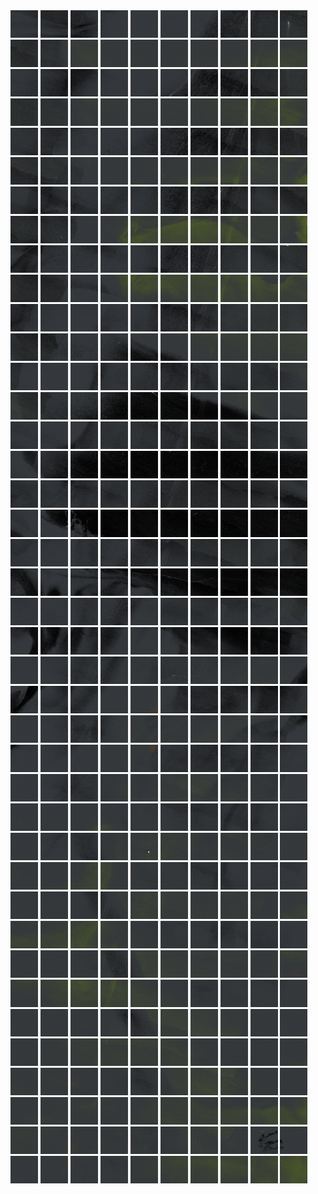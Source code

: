 <html>
<div>
<img src="https://github.com/HakkaTjakka/NL_TILE_MAP/blob/main/18/628/-1072/r.6280.-10720.png" height="44" width="44">
<img src="https://github.com/HakkaTjakka/NL_TILE_MAP/blob/main/18/628/-1072/r.6281.-10720.png" height="44" width="44">
<img src="https://github.com/HakkaTjakka/NL_TILE_MAP/blob/main/18/628/-1072/r.6282.-10720.png" height="44" width="44">
<img src="https://github.com/HakkaTjakka/NL_TILE_MAP/blob/main/18/628/-1072/r.6283.-10720.png" height="44" width="44">
<img src="https://github.com/HakkaTjakka/NL_TILE_MAP/blob/main/18/628/-1072/r.6284.-10720.png" height="44" width="44">
<img src="https://github.com/HakkaTjakka/NL_TILE_MAP/blob/main/18/628/-1072/r.6285.-10720.png" height="44" width="44">
<img src="https://github.com/HakkaTjakka/NL_TILE_MAP/blob/main/18/628/-1072/r.6286.-10720.png" height="44" width="44">
<img src="https://github.com/HakkaTjakka/NL_TILE_MAP/blob/main/18/628/-1072/r.6287.-10720.png" height="44" width="44">
<img src="https://github.com/HakkaTjakka/NL_TILE_MAP/blob/main/18/628/-1072/r.6288.-10720.png" height="44" width="44">
<img src="https://github.com/HakkaTjakka/NL_TILE_MAP/blob/main/18/628/-1072/r.6289.-10720.png" height="44" width="44">
<img src="https://github.com/HakkaTjakka/NL_TILE_MAP/blob/main/18/629/-1072/r.6290.-10720.png" height="44" width="44">
<img src="https://github.com/HakkaTjakka/NL_TILE_MAP/blob/main/18/629/-1072/r.6291.-10720.png" height="44" width="44">
<img src="https://github.com/HakkaTjakka/NL_TILE_MAP/blob/main/18/629/-1072/r.6292.-10720.png" height="44" width="44">
<img src="https://github.com/HakkaTjakka/NL_TILE_MAP/blob/main/18/629/-1072/r.6293.-10720.png" height="44" width="44">
<img src="https://github.com/HakkaTjakka/NL_TILE_MAP/blob/main/18/629/-1072/r.6294.-10720.png" height="44" width="44">
<img src="https://github.com/HakkaTjakka/NL_TILE_MAP/blob/main/18/629/-1072/r.6295.-10720.png" height="44" width="44">
<img src="https://github.com/HakkaTjakka/NL_TILE_MAP/blob/main/18/629/-1072/r.6296.-10720.png" height="44" width="44">
<img src="https://github.com/HakkaTjakka/NL_TILE_MAP/blob/main/18/629/-1072/r.6297.-10720.png" height="44" width="44">
<img src="https://github.com/HakkaTjakka/NL_TILE_MAP/blob/main/18/629/-1072/r.6298.-10720.png" height="44" width="44">
<img src="https://github.com/HakkaTjakka/NL_TILE_MAP/blob/main/18/629/-1072/r.6299.-10720.png" height="44" width="44">
<br>
<img src="https://github.com/HakkaTjakka/NL_TILE_MAP/blob/main/18/628/-1072/r.6280.-10719.png" height="44" width="44">
<img src="https://github.com/HakkaTjakka/NL_TILE_MAP/blob/main/18/628/-1072/r.6281.-10719.png" height="44" width="44">
<img src="https://github.com/HakkaTjakka/NL_TILE_MAP/blob/main/18/628/-1072/r.6282.-10719.png" height="44" width="44">
<img src="https://github.com/HakkaTjakka/NL_TILE_MAP/blob/main/18/628/-1072/r.6283.-10719.png" height="44" width="44">
<img src="https://github.com/HakkaTjakka/NL_TILE_MAP/blob/main/18/628/-1072/r.6284.-10719.png" height="44" width="44">
<img src="https://github.com/HakkaTjakka/NL_TILE_MAP/blob/main/18/628/-1072/r.6285.-10719.png" height="44" width="44">
<img src="https://github.com/HakkaTjakka/NL_TILE_MAP/blob/main/18/628/-1072/r.6286.-10719.png" height="44" width="44">
<img src="https://github.com/HakkaTjakka/NL_TILE_MAP/blob/main/18/628/-1072/r.6287.-10719.png" height="44" width="44">
<img src="https://github.com/HakkaTjakka/NL_TILE_MAP/blob/main/18/628/-1072/r.6288.-10719.png" height="44" width="44">
<img src="https://github.com/HakkaTjakka/NL_TILE_MAP/blob/main/18/628/-1072/r.6289.-10719.png" height="44" width="44">
<img src="https://github.com/HakkaTjakka/NL_TILE_MAP/blob/main/18/629/-1072/r.6290.-10719.png" height="44" width="44">
<img src="https://github.com/HakkaTjakka/NL_TILE_MAP/blob/main/18/629/-1072/r.6291.-10719.png" height="44" width="44">
<img src="https://github.com/HakkaTjakka/NL_TILE_MAP/blob/main/18/629/-1072/r.6292.-10719.png" height="44" width="44">
<img src="https://github.com/HakkaTjakka/NL_TILE_MAP/blob/main/18/629/-1072/r.6293.-10719.png" height="44" width="44">
<img src="https://github.com/HakkaTjakka/NL_TILE_MAP/blob/main/18/629/-1072/r.6294.-10719.png" height="44" width="44">
<img src="https://github.com/HakkaTjakka/NL_TILE_MAP/blob/main/18/629/-1072/r.6295.-10719.png" height="44" width="44">
<img src="https://github.com/HakkaTjakka/NL_TILE_MAP/blob/main/18/629/-1072/r.6296.-10719.png" height="44" width="44">
<img src="https://github.com/HakkaTjakka/NL_TILE_MAP/blob/main/18/629/-1072/r.6297.-10719.png" height="44" width="44">
<img src="https://github.com/HakkaTjakka/NL_TILE_MAP/blob/main/18/629/-1072/r.6298.-10719.png" height="44" width="44">
<img src="https://github.com/HakkaTjakka/NL_TILE_MAP/blob/main/18/629/-1072/r.6299.-10719.png" height="44" width="44">
<br>
<img src="https://github.com/HakkaTjakka/NL_TILE_MAP/blob/main/18/628/-1072/r.6280.-10718.png" height="44" width="44">
<img src="https://github.com/HakkaTjakka/NL_TILE_MAP/blob/main/18/628/-1072/r.6281.-10718.png" height="44" width="44">
<img src="https://github.com/HakkaTjakka/NL_TILE_MAP/blob/main/18/628/-1072/r.6282.-10718.png" height="44" width="44">
<img src="https://github.com/HakkaTjakka/NL_TILE_MAP/blob/main/18/628/-1072/r.6283.-10718.png" height="44" width="44">
<img src="https://github.com/HakkaTjakka/NL_TILE_MAP/blob/main/18/628/-1072/r.6284.-10718.png" height="44" width="44">
<img src="https://github.com/HakkaTjakka/NL_TILE_MAP/blob/main/18/628/-1072/r.6285.-10718.png" height="44" width="44">
<img src="https://github.com/HakkaTjakka/NL_TILE_MAP/blob/main/18/628/-1072/r.6286.-10718.png" height="44" width="44">
<img src="https://github.com/HakkaTjakka/NL_TILE_MAP/blob/main/18/628/-1072/r.6287.-10718.png" height="44" width="44">
<img src="https://github.com/HakkaTjakka/NL_TILE_MAP/blob/main/18/628/-1072/r.6288.-10718.png" height="44" width="44">
<img src="https://github.com/HakkaTjakka/NL_TILE_MAP/blob/main/18/628/-1072/r.6289.-10718.png" height="44" width="44">
<img src="https://github.com/HakkaTjakka/NL_TILE_MAP/blob/main/18/629/-1072/r.6290.-10718.png" height="44" width="44">
<img src="https://github.com/HakkaTjakka/NL_TILE_MAP/blob/main/18/629/-1072/r.6291.-10718.png" height="44" width="44">
<img src="https://github.com/HakkaTjakka/NL_TILE_MAP/blob/main/18/629/-1072/r.6292.-10718.png" height="44" width="44">
<img src="https://github.com/HakkaTjakka/NL_TILE_MAP/blob/main/18/629/-1072/r.6293.-10718.png" height="44" width="44">
<img src="https://github.com/HakkaTjakka/NL_TILE_MAP/blob/main/18/629/-1072/r.6294.-10718.png" height="44" width="44">
<img src="https://github.com/HakkaTjakka/NL_TILE_MAP/blob/main/18/629/-1072/r.6295.-10718.png" height="44" width="44">
<img src="https://github.com/HakkaTjakka/NL_TILE_MAP/blob/main/18/629/-1072/r.6296.-10718.png" height="44" width="44">
<img src="https://github.com/HakkaTjakka/NL_TILE_MAP/blob/main/18/629/-1072/r.6297.-10718.png" height="44" width="44">
<img src="https://github.com/HakkaTjakka/NL_TILE_MAP/blob/main/18/629/-1072/r.6298.-10718.png" height="44" width="44">
<img src="https://github.com/HakkaTjakka/NL_TILE_MAP/blob/main/18/629/-1072/r.6299.-10718.png" height="44" width="44">
<br>
<img src="https://github.com/HakkaTjakka/NL_TILE_MAP/blob/main/18/628/-1072/r.6280.-10717.png" height="44" width="44">
<img src="https://github.com/HakkaTjakka/NL_TILE_MAP/blob/main/18/628/-1072/r.6281.-10717.png" height="44" width="44">
<img src="https://github.com/HakkaTjakka/NL_TILE_MAP/blob/main/18/628/-1072/r.6282.-10717.png" height="44" width="44">
<img src="https://github.com/HakkaTjakka/NL_TILE_MAP/blob/main/18/628/-1072/r.6283.-10717.png" height="44" width="44">
<img src="https://github.com/HakkaTjakka/NL_TILE_MAP/blob/main/18/628/-1072/r.6284.-10717.png" height="44" width="44">
<img src="https://github.com/HakkaTjakka/NL_TILE_MAP/blob/main/18/628/-1072/r.6285.-10717.png" height="44" width="44">
<img src="https://github.com/HakkaTjakka/NL_TILE_MAP/blob/main/18/628/-1072/r.6286.-10717.png" height="44" width="44">
<img src="https://github.com/HakkaTjakka/NL_TILE_MAP/blob/main/18/628/-1072/r.6287.-10717.png" height="44" width="44">
<img src="https://github.com/HakkaTjakka/NL_TILE_MAP/blob/main/18/628/-1072/r.6288.-10717.png" height="44" width="44">
<img src="https://github.com/HakkaTjakka/NL_TILE_MAP/blob/main/18/628/-1072/r.6289.-10717.png" height="44" width="44">
<img src="https://github.com/HakkaTjakka/NL_TILE_MAP/blob/main/18/629/-1072/r.6290.-10717.png" height="44" width="44">
<img src="https://github.com/HakkaTjakka/NL_TILE_MAP/blob/main/18/629/-1072/r.6291.-10717.png" height="44" width="44">
<img src="https://github.com/HakkaTjakka/NL_TILE_MAP/blob/main/18/629/-1072/r.6292.-10717.png" height="44" width="44">
<img src="https://github.com/HakkaTjakka/NL_TILE_MAP/blob/main/18/629/-1072/r.6293.-10717.png" height="44" width="44">
<img src="https://github.com/HakkaTjakka/NL_TILE_MAP/blob/main/18/629/-1072/r.6294.-10717.png" height="44" width="44">
<img src="https://github.com/HakkaTjakka/NL_TILE_MAP/blob/main/18/629/-1072/r.6295.-10717.png" height="44" width="44">
<img src="https://github.com/HakkaTjakka/NL_TILE_MAP/blob/main/18/629/-1072/r.6296.-10717.png" height="44" width="44">
<img src="https://github.com/HakkaTjakka/NL_TILE_MAP/blob/main/18/629/-1072/r.6297.-10717.png" height="44" width="44">
<img src="https://github.com/HakkaTjakka/NL_TILE_MAP/blob/main/18/629/-1072/r.6298.-10717.png" height="44" width="44">
<img src="https://github.com/HakkaTjakka/NL_TILE_MAP/blob/main/18/629/-1072/r.6299.-10717.png" height="44" width="44">
<br>
<img src="https://github.com/HakkaTjakka/NL_TILE_MAP/blob/main/18/628/-1072/r.6280.-10716.png" height="44" width="44">
<img src="https://github.com/HakkaTjakka/NL_TILE_MAP/blob/main/18/628/-1072/r.6281.-10716.png" height="44" width="44">
<img src="https://github.com/HakkaTjakka/NL_TILE_MAP/blob/main/18/628/-1072/r.6282.-10716.png" height="44" width="44">
<img src="https://github.com/HakkaTjakka/NL_TILE_MAP/blob/main/18/628/-1072/r.6283.-10716.png" height="44" width="44">
<img src="https://github.com/HakkaTjakka/NL_TILE_MAP/blob/main/18/628/-1072/r.6284.-10716.png" height="44" width="44">
<img src="https://github.com/HakkaTjakka/NL_TILE_MAP/blob/main/18/628/-1072/r.6285.-10716.png" height="44" width="44">
<img src="https://github.com/HakkaTjakka/NL_TILE_MAP/blob/main/18/628/-1072/r.6286.-10716.png" height="44" width="44">
<img src="https://github.com/HakkaTjakka/NL_TILE_MAP/blob/main/18/628/-1072/r.6287.-10716.png" height="44" width="44">
<img src="https://github.com/HakkaTjakka/NL_TILE_MAP/blob/main/18/628/-1072/r.6288.-10716.png" height="44" width="44">
<img src="https://github.com/HakkaTjakka/NL_TILE_MAP/blob/main/18/628/-1072/r.6289.-10716.png" height="44" width="44">
<img src="https://github.com/HakkaTjakka/NL_TILE_MAP/blob/main/18/629/-1072/r.6290.-10716.png" height="44" width="44">
<img src="https://github.com/HakkaTjakka/NL_TILE_MAP/blob/main/18/629/-1072/r.6291.-10716.png" height="44" width="44">
<img src="https://github.com/HakkaTjakka/NL_TILE_MAP/blob/main/18/629/-1072/r.6292.-10716.png" height="44" width="44">
<img src="https://github.com/HakkaTjakka/NL_TILE_MAP/blob/main/18/629/-1072/r.6293.-10716.png" height="44" width="44">
<img src="https://github.com/HakkaTjakka/NL_TILE_MAP/blob/main/18/629/-1072/r.6294.-10716.png" height="44" width="44">
<img src="https://github.com/HakkaTjakka/NL_TILE_MAP/blob/main/18/629/-1072/r.6295.-10716.png" height="44" width="44">
<img src="https://github.com/HakkaTjakka/NL_TILE_MAP/blob/main/18/629/-1072/r.6296.-10716.png" height="44" width="44">
<img src="https://github.com/HakkaTjakka/NL_TILE_MAP/blob/main/18/629/-1072/r.6297.-10716.png" height="44" width="44">
<img src="https://github.com/HakkaTjakka/NL_TILE_MAP/blob/main/18/629/-1072/r.6298.-10716.png" height="44" width="44">
<img src="https://github.com/HakkaTjakka/NL_TILE_MAP/blob/main/18/629/-1072/r.6299.-10716.png" height="44" width="44">
<br>
<img src="https://github.com/HakkaTjakka/NL_TILE_MAP/blob/main/18/628/-1072/r.6280.-10715.png" height="44" width="44">
<img src="https://github.com/HakkaTjakka/NL_TILE_MAP/blob/main/18/628/-1072/r.6281.-10715.png" height="44" width="44">
<img src="https://github.com/HakkaTjakka/NL_TILE_MAP/blob/main/18/628/-1072/r.6282.-10715.png" height="44" width="44">
<img src="https://github.com/HakkaTjakka/NL_TILE_MAP/blob/main/18/628/-1072/r.6283.-10715.png" height="44" width="44">
<img src="https://github.com/HakkaTjakka/NL_TILE_MAP/blob/main/18/628/-1072/r.6284.-10715.png" height="44" width="44">
<img src="https://github.com/HakkaTjakka/NL_TILE_MAP/blob/main/18/628/-1072/r.6285.-10715.png" height="44" width="44">
<img src="https://github.com/HakkaTjakka/NL_TILE_MAP/blob/main/18/628/-1072/r.6286.-10715.png" height="44" width="44">
<img src="https://github.com/HakkaTjakka/NL_TILE_MAP/blob/main/18/628/-1072/r.6287.-10715.png" height="44" width="44">
<img src="https://github.com/HakkaTjakka/NL_TILE_MAP/blob/main/18/628/-1072/r.6288.-10715.png" height="44" width="44">
<img src="https://github.com/HakkaTjakka/NL_TILE_MAP/blob/main/18/628/-1072/r.6289.-10715.png" height="44" width="44">
<img src="https://github.com/HakkaTjakka/NL_TILE_MAP/blob/main/18/629/-1072/r.6290.-10715.png" height="44" width="44">
<img src="https://github.com/HakkaTjakka/NL_TILE_MAP/blob/main/18/629/-1072/r.6291.-10715.png" height="44" width="44">
<img src="https://github.com/HakkaTjakka/NL_TILE_MAP/blob/main/18/629/-1072/r.6292.-10715.png" height="44" width="44">
<img src="https://github.com/HakkaTjakka/NL_TILE_MAP/blob/main/18/629/-1072/r.6293.-10715.png" height="44" width="44">
<img src="https://github.com/HakkaTjakka/NL_TILE_MAP/blob/main/18/629/-1072/r.6294.-10715.png" height="44" width="44">
<img src="https://github.com/HakkaTjakka/NL_TILE_MAP/blob/main/18/629/-1072/r.6295.-10715.png" height="44" width="44">
<img src="https://github.com/HakkaTjakka/NL_TILE_MAP/blob/main/18/629/-1072/r.6296.-10715.png" height="44" width="44">
<img src="https://github.com/HakkaTjakka/NL_TILE_MAP/blob/main/18/629/-1072/r.6297.-10715.png" height="44" width="44">
<img src="https://github.com/HakkaTjakka/NL_TILE_MAP/blob/main/18/629/-1072/r.6298.-10715.png" height="44" width="44">
<img src="https://github.com/HakkaTjakka/NL_TILE_MAP/blob/main/18/629/-1072/r.6299.-10715.png" height="44" width="44">
<br>
<img src="https://github.com/HakkaTjakka/NL_TILE_MAP/blob/main/18/628/-1072/r.6280.-10714.png" height="44" width="44">
<img src="https://github.com/HakkaTjakka/NL_TILE_MAP/blob/main/18/628/-1072/r.6281.-10714.png" height="44" width="44">
<img src="https://github.com/HakkaTjakka/NL_TILE_MAP/blob/main/18/628/-1072/r.6282.-10714.png" height="44" width="44">
<img src="https://github.com/HakkaTjakka/NL_TILE_MAP/blob/main/18/628/-1072/r.6283.-10714.png" height="44" width="44">
<img src="https://github.com/HakkaTjakka/NL_TILE_MAP/blob/main/18/628/-1072/r.6284.-10714.png" height="44" width="44">
<img src="https://github.com/HakkaTjakka/NL_TILE_MAP/blob/main/18/628/-1072/r.6285.-10714.png" height="44" width="44">
<img src="https://github.com/HakkaTjakka/NL_TILE_MAP/blob/main/18/628/-1072/r.6286.-10714.png" height="44" width="44">
<img src="https://github.com/HakkaTjakka/NL_TILE_MAP/blob/main/18/628/-1072/r.6287.-10714.png" height="44" width="44">
<img src="https://github.com/HakkaTjakka/NL_TILE_MAP/blob/main/18/628/-1072/r.6288.-10714.png" height="44" width="44">
<img src="https://github.com/HakkaTjakka/NL_TILE_MAP/blob/main/18/628/-1072/r.6289.-10714.png" height="44" width="44">
<img src="https://github.com/HakkaTjakka/NL_TILE_MAP/blob/main/18/629/-1072/r.6290.-10714.png" height="44" width="44">
<img src="https://github.com/HakkaTjakka/NL_TILE_MAP/blob/main/18/629/-1072/r.6291.-10714.png" height="44" width="44">
<img src="https://github.com/HakkaTjakka/NL_TILE_MAP/blob/main/18/629/-1072/r.6292.-10714.png" height="44" width="44">
<img src="https://github.com/HakkaTjakka/NL_TILE_MAP/blob/main/18/629/-1072/r.6293.-10714.png" height="44" width="44">
<img src="https://github.com/HakkaTjakka/NL_TILE_MAP/blob/main/18/629/-1072/r.6294.-10714.png" height="44" width="44">
<img src="https://github.com/HakkaTjakka/NL_TILE_MAP/blob/main/18/629/-1072/r.6295.-10714.png" height="44" width="44">
<img src="https://github.com/HakkaTjakka/NL_TILE_MAP/blob/main/18/629/-1072/r.6296.-10714.png" height="44" width="44">
<img src="https://github.com/HakkaTjakka/NL_TILE_MAP/blob/main/18/629/-1072/r.6297.-10714.png" height="44" width="44">
<img src="https://github.com/HakkaTjakka/NL_TILE_MAP/blob/main/18/629/-1072/r.6298.-10714.png" height="44" width="44">
<img src="https://github.com/HakkaTjakka/NL_TILE_MAP/blob/main/18/629/-1072/r.6299.-10714.png" height="44" width="44">
<br>
<img src="https://github.com/HakkaTjakka/NL_TILE_MAP/blob/main/18/628/-1072/r.6280.-10713.png" height="44" width="44">
<img src="https://github.com/HakkaTjakka/NL_TILE_MAP/blob/main/18/628/-1072/r.6281.-10713.png" height="44" width="44">
<img src="https://github.com/HakkaTjakka/NL_TILE_MAP/blob/main/18/628/-1072/r.6282.-10713.png" height="44" width="44">
<img src="https://github.com/HakkaTjakka/NL_TILE_MAP/blob/main/18/628/-1072/r.6283.-10713.png" height="44" width="44">
<img src="https://github.com/HakkaTjakka/NL_TILE_MAP/blob/main/18/628/-1072/r.6284.-10713.png" height="44" width="44">
<img src="https://github.com/HakkaTjakka/NL_TILE_MAP/blob/main/18/628/-1072/r.6285.-10713.png" height="44" width="44">
<img src="https://github.com/HakkaTjakka/NL_TILE_MAP/blob/main/18/628/-1072/r.6286.-10713.png" height="44" width="44">
<img src="https://github.com/HakkaTjakka/NL_TILE_MAP/blob/main/18/628/-1072/r.6287.-10713.png" height="44" width="44">
<img src="https://github.com/HakkaTjakka/NL_TILE_MAP/blob/main/18/628/-1072/r.6288.-10713.png" height="44" width="44">
<img src="https://github.com/HakkaTjakka/NL_TILE_MAP/blob/main/18/628/-1072/r.6289.-10713.png" height="44" width="44">
<img src="https://github.com/HakkaTjakka/NL_TILE_MAP/blob/main/18/629/-1072/r.6290.-10713.png" height="44" width="44">
<img src="https://github.com/HakkaTjakka/NL_TILE_MAP/blob/main/18/629/-1072/r.6291.-10713.png" height="44" width="44">
<img src="https://github.com/HakkaTjakka/NL_TILE_MAP/blob/main/18/629/-1072/r.6292.-10713.png" height="44" width="44">
<img src="https://github.com/HakkaTjakka/NL_TILE_MAP/blob/main/18/629/-1072/r.6293.-10713.png" height="44" width="44">
<img src="https://github.com/HakkaTjakka/NL_TILE_MAP/blob/main/18/629/-1072/r.6294.-10713.png" height="44" width="44">
<img src="https://github.com/HakkaTjakka/NL_TILE_MAP/blob/main/18/629/-1072/r.6295.-10713.png" height="44" width="44">
<img src="https://github.com/HakkaTjakka/NL_TILE_MAP/blob/main/18/629/-1072/r.6296.-10713.png" height="44" width="44">
<img src="https://github.com/HakkaTjakka/NL_TILE_MAP/blob/main/18/629/-1072/r.6297.-10713.png" height="44" width="44">
<img src="https://github.com/HakkaTjakka/NL_TILE_MAP/blob/main/18/629/-1072/r.6298.-10713.png" height="44" width="44">
<img src="https://github.com/HakkaTjakka/NL_TILE_MAP/blob/main/18/629/-1072/r.6299.-10713.png" height="44" width="44">
<br>
<img src="https://github.com/HakkaTjakka/NL_TILE_MAP/blob/main/18/628/-1072/r.6280.-10712.png" height="44" width="44">
<img src="https://github.com/HakkaTjakka/NL_TILE_MAP/blob/main/18/628/-1072/r.6281.-10712.png" height="44" width="44">
<img src="https://github.com/HakkaTjakka/NL_TILE_MAP/blob/main/18/628/-1072/r.6282.-10712.png" height="44" width="44">
<img src="https://github.com/HakkaTjakka/NL_TILE_MAP/blob/main/18/628/-1072/r.6283.-10712.png" height="44" width="44">
<img src="https://github.com/HakkaTjakka/NL_TILE_MAP/blob/main/18/628/-1072/r.6284.-10712.png" height="44" width="44">
<img src="https://github.com/HakkaTjakka/NL_TILE_MAP/blob/main/18/628/-1072/r.6285.-10712.png" height="44" width="44">
<img src="https://github.com/HakkaTjakka/NL_TILE_MAP/blob/main/18/628/-1072/r.6286.-10712.png" height="44" width="44">
<img src="https://github.com/HakkaTjakka/NL_TILE_MAP/blob/main/18/628/-1072/r.6287.-10712.png" height="44" width="44">
<img src="https://github.com/HakkaTjakka/NL_TILE_MAP/blob/main/18/628/-1072/r.6288.-10712.png" height="44" width="44">
<img src="https://github.com/HakkaTjakka/NL_TILE_MAP/blob/main/18/628/-1072/r.6289.-10712.png" height="44" width="44">
<img src="https://github.com/HakkaTjakka/NL_TILE_MAP/blob/main/18/629/-1072/r.6290.-10712.png" height="44" width="44">
<img src="https://github.com/HakkaTjakka/NL_TILE_MAP/blob/main/18/629/-1072/r.6291.-10712.png" height="44" width="44">
<img src="https://github.com/HakkaTjakka/NL_TILE_MAP/blob/main/18/629/-1072/r.6292.-10712.png" height="44" width="44">
<img src="https://github.com/HakkaTjakka/NL_TILE_MAP/blob/main/18/629/-1072/r.6293.-10712.png" height="44" width="44">
<img src="https://github.com/HakkaTjakka/NL_TILE_MAP/blob/main/18/629/-1072/r.6294.-10712.png" height="44" width="44">
<img src="https://github.com/HakkaTjakka/NL_TILE_MAP/blob/main/18/629/-1072/r.6295.-10712.png" height="44" width="44">
<img src="https://github.com/HakkaTjakka/NL_TILE_MAP/blob/main/18/629/-1072/r.6296.-10712.png" height="44" width="44">
<img src="https://github.com/HakkaTjakka/NL_TILE_MAP/blob/main/18/629/-1072/r.6297.-10712.png" height="44" width="44">
<img src="https://github.com/HakkaTjakka/NL_TILE_MAP/blob/main/18/629/-1072/r.6298.-10712.png" height="44" width="44">
<img src="https://github.com/HakkaTjakka/NL_TILE_MAP/blob/main/18/629/-1072/r.6299.-10712.png" height="44" width="44">
<br>
<img src="https://github.com/HakkaTjakka/NL_TILE_MAP/blob/main/18/628/-1072/r.6280.-10711.png" height="44" width="44">
<img src="https://github.com/HakkaTjakka/NL_TILE_MAP/blob/main/18/628/-1072/r.6281.-10711.png" height="44" width="44">
<img src="https://github.com/HakkaTjakka/NL_TILE_MAP/blob/main/18/628/-1072/r.6282.-10711.png" height="44" width="44">
<img src="https://github.com/HakkaTjakka/NL_TILE_MAP/blob/main/18/628/-1072/r.6283.-10711.png" height="44" width="44">
<img src="https://github.com/HakkaTjakka/NL_TILE_MAP/blob/main/18/628/-1072/r.6284.-10711.png" height="44" width="44">
<img src="https://github.com/HakkaTjakka/NL_TILE_MAP/blob/main/18/628/-1072/r.6285.-10711.png" height="44" width="44">
<img src="https://github.com/HakkaTjakka/NL_TILE_MAP/blob/main/18/628/-1072/r.6286.-10711.png" height="44" width="44">
<img src="https://github.com/HakkaTjakka/NL_TILE_MAP/blob/main/18/628/-1072/r.6287.-10711.png" height="44" width="44">
<img src="https://github.com/HakkaTjakka/NL_TILE_MAP/blob/main/18/628/-1072/r.6288.-10711.png" height="44" width="44">
<img src="https://github.com/HakkaTjakka/NL_TILE_MAP/blob/main/18/628/-1072/r.6289.-10711.png" height="44" width="44">
<img src="https://github.com/HakkaTjakka/NL_TILE_MAP/blob/main/18/629/-1072/r.6290.-10711.png" height="44" width="44">
<img src="https://github.com/HakkaTjakka/NL_TILE_MAP/blob/main/18/629/-1072/r.6291.-10711.png" height="44" width="44">
<img src="https://github.com/HakkaTjakka/NL_TILE_MAP/blob/main/18/629/-1072/r.6292.-10711.png" height="44" width="44">
<img src="https://github.com/HakkaTjakka/NL_TILE_MAP/blob/main/18/629/-1072/r.6293.-10711.png" height="44" width="44">
<img src="https://github.com/HakkaTjakka/NL_TILE_MAP/blob/main/18/629/-1072/r.6294.-10711.png" height="44" width="44">
<img src="https://github.com/HakkaTjakka/NL_TILE_MAP/blob/main/18/629/-1072/r.6295.-10711.png" height="44" width="44">
<img src="https://github.com/HakkaTjakka/NL_TILE_MAP/blob/main/18/629/-1072/r.6296.-10711.png" height="44" width="44">
<img src="https://github.com/HakkaTjakka/NL_TILE_MAP/blob/main/18/629/-1072/r.6297.-10711.png" height="44" width="44">
<img src="https://github.com/HakkaTjakka/NL_TILE_MAP/blob/main/18/629/-1072/r.6298.-10711.png" height="44" width="44">
<img src="https://github.com/HakkaTjakka/NL_TILE_MAP/blob/main/18/629/-1072/r.6299.-10711.png" height="44" width="44">
<br>
<img src="https://github.com/HakkaTjakka/NL_TILE_MAP/blob/main/18/628/-1071/r.6280.-10710.png" height="44" width="44">
<img src="https://github.com/HakkaTjakka/NL_TILE_MAP/blob/main/18/628/-1071/r.6281.-10710.png" height="44" width="44">
<img src="https://github.com/HakkaTjakka/NL_TILE_MAP/blob/main/18/628/-1071/r.6282.-10710.png" height="44" width="44">
<img src="https://github.com/HakkaTjakka/NL_TILE_MAP/blob/main/18/628/-1071/r.6283.-10710.png" height="44" width="44">
<img src="https://github.com/HakkaTjakka/NL_TILE_MAP/blob/main/18/628/-1071/r.6284.-10710.png" height="44" width="44">
<img src="https://github.com/HakkaTjakka/NL_TILE_MAP/blob/main/18/628/-1071/r.6285.-10710.png" height="44" width="44">
<img src="https://github.com/HakkaTjakka/NL_TILE_MAP/blob/main/18/628/-1071/r.6286.-10710.png" height="44" width="44">
<img src="https://github.com/HakkaTjakka/NL_TILE_MAP/blob/main/18/628/-1071/r.6287.-10710.png" height="44" width="44">
<img src="https://github.com/HakkaTjakka/NL_TILE_MAP/blob/main/18/628/-1071/r.6288.-10710.png" height="44" width="44">
<img src="https://github.com/HakkaTjakka/NL_TILE_MAP/blob/main/18/628/-1071/r.6289.-10710.png" height="44" width="44">
<img src="https://github.com/HakkaTjakka/NL_TILE_MAP/blob/main/18/629/-1071/r.6290.-10710.png" height="44" width="44">
<img src="https://github.com/HakkaTjakka/NL_TILE_MAP/blob/main/18/629/-1071/r.6291.-10710.png" height="44" width="44">
<img src="https://github.com/HakkaTjakka/NL_TILE_MAP/blob/main/18/629/-1071/r.6292.-10710.png" height="44" width="44">
<img src="https://github.com/HakkaTjakka/NL_TILE_MAP/blob/main/18/629/-1071/r.6293.-10710.png" height="44" width="44">
<img src="https://github.com/HakkaTjakka/NL_TILE_MAP/blob/main/18/629/-1071/r.6294.-10710.png" height="44" width="44">
<img src="https://github.com/HakkaTjakka/NL_TILE_MAP/blob/main/18/629/-1071/r.6295.-10710.png" height="44" width="44">
<img src="https://github.com/HakkaTjakka/NL_TILE_MAP/blob/main/18/629/-1071/r.6296.-10710.png" height="44" width="44">
<img src="https://github.com/HakkaTjakka/NL_TILE_MAP/blob/main/18/629/-1071/r.6297.-10710.png" height="44" width="44">
<img src="https://github.com/HakkaTjakka/NL_TILE_MAP/blob/main/18/629/-1071/r.6298.-10710.png" height="44" width="44">
<img src="https://github.com/HakkaTjakka/NL_TILE_MAP/blob/main/18/629/-1071/r.6299.-10710.png" height="44" width="44">
<br>
<img src="https://github.com/HakkaTjakka/NL_TILE_MAP/blob/main/18/628/-1071/r.6280.-10709.png" height="44" width="44">
<img src="https://github.com/HakkaTjakka/NL_TILE_MAP/blob/main/18/628/-1071/r.6281.-10709.png" height="44" width="44">
<img src="https://github.com/HakkaTjakka/NL_TILE_MAP/blob/main/18/628/-1071/r.6282.-10709.png" height="44" width="44">
<img src="https://github.com/HakkaTjakka/NL_TILE_MAP/blob/main/18/628/-1071/r.6283.-10709.png" height="44" width="44">
<img src="https://github.com/HakkaTjakka/NL_TILE_MAP/blob/main/18/628/-1071/r.6284.-10709.png" height="44" width="44">
<img src="https://github.com/HakkaTjakka/NL_TILE_MAP/blob/main/18/628/-1071/r.6285.-10709.png" height="44" width="44">
<img src="https://github.com/HakkaTjakka/NL_TILE_MAP/blob/main/18/628/-1071/r.6286.-10709.png" height="44" width="44">
<img src="https://github.com/HakkaTjakka/NL_TILE_MAP/blob/main/18/628/-1071/r.6287.-10709.png" height="44" width="44">
<img src="https://github.com/HakkaTjakka/NL_TILE_MAP/blob/main/18/628/-1071/r.6288.-10709.png" height="44" width="44">
<img src="https://github.com/HakkaTjakka/NL_TILE_MAP/blob/main/18/628/-1071/r.6289.-10709.png" height="44" width="44">
<img src="https://github.com/HakkaTjakka/NL_TILE_MAP/blob/main/18/629/-1071/r.6290.-10709.png" height="44" width="44">
<img src="https://github.com/HakkaTjakka/NL_TILE_MAP/blob/main/18/629/-1071/r.6291.-10709.png" height="44" width="44">
<img src="https://github.com/HakkaTjakka/NL_TILE_MAP/blob/main/18/629/-1071/r.6292.-10709.png" height="44" width="44">
<img src="https://github.com/HakkaTjakka/NL_TILE_MAP/blob/main/18/629/-1071/r.6293.-10709.png" height="44" width="44">
<img src="https://github.com/HakkaTjakka/NL_TILE_MAP/blob/main/18/629/-1071/r.6294.-10709.png" height="44" width="44">
<img src="https://github.com/HakkaTjakka/NL_TILE_MAP/blob/main/18/629/-1071/r.6295.-10709.png" height="44" width="44">
<img src="https://github.com/HakkaTjakka/NL_TILE_MAP/blob/main/18/629/-1071/r.6296.-10709.png" height="44" width="44">
<img src="https://github.com/HakkaTjakka/NL_TILE_MAP/blob/main/18/629/-1071/r.6297.-10709.png" height="44" width="44">
<img src="https://github.com/HakkaTjakka/NL_TILE_MAP/blob/main/18/629/-1071/r.6298.-10709.png" height="44" width="44">
<img src="https://github.com/HakkaTjakka/NL_TILE_MAP/blob/main/18/629/-1071/r.6299.-10709.png" height="44" width="44">
<br>
<img src="https://github.com/HakkaTjakka/NL_TILE_MAP/blob/main/18/628/-1071/r.6280.-10708.png" height="44" width="44">
<img src="https://github.com/HakkaTjakka/NL_TILE_MAP/blob/main/18/628/-1071/r.6281.-10708.png" height="44" width="44">
<img src="https://github.com/HakkaTjakka/NL_TILE_MAP/blob/main/18/628/-1071/r.6282.-10708.png" height="44" width="44">
<img src="https://github.com/HakkaTjakka/NL_TILE_MAP/blob/main/18/628/-1071/r.6283.-10708.png" height="44" width="44">
<img src="https://github.com/HakkaTjakka/NL_TILE_MAP/blob/main/18/628/-1071/r.6284.-10708.png" height="44" width="44">
<img src="https://github.com/HakkaTjakka/NL_TILE_MAP/blob/main/18/628/-1071/r.6285.-10708.png" height="44" width="44">
<img src="https://github.com/HakkaTjakka/NL_TILE_MAP/blob/main/18/628/-1071/r.6286.-10708.png" height="44" width="44">
<img src="https://github.com/HakkaTjakka/NL_TILE_MAP/blob/main/18/628/-1071/r.6287.-10708.png" height="44" width="44">
<img src="https://github.com/HakkaTjakka/NL_TILE_MAP/blob/main/18/628/-1071/r.6288.-10708.png" height="44" width="44">
<img src="https://github.com/HakkaTjakka/NL_TILE_MAP/blob/main/18/628/-1071/r.6289.-10708.png" height="44" width="44">
<img src="https://github.com/HakkaTjakka/NL_TILE_MAP/blob/main/18/629/-1071/r.6290.-10708.png" height="44" width="44">
<img src="https://github.com/HakkaTjakka/NL_TILE_MAP/blob/main/18/629/-1071/r.6291.-10708.png" height="44" width="44">
<img src="https://github.com/HakkaTjakka/NL_TILE_MAP/blob/main/18/629/-1071/r.6292.-10708.png" height="44" width="44">
<img src="https://github.com/HakkaTjakka/NL_TILE_MAP/blob/main/18/629/-1071/r.6293.-10708.png" height="44" width="44">
<img src="https://github.com/HakkaTjakka/NL_TILE_MAP/blob/main/18/629/-1071/r.6294.-10708.png" height="44" width="44">
<img src="https://github.com/HakkaTjakka/NL_TILE_MAP/blob/main/18/629/-1071/r.6295.-10708.png" height="44" width="44">
<img src="https://github.com/HakkaTjakka/NL_TILE_MAP/blob/main/18/629/-1071/r.6296.-10708.png" height="44" width="44">
<img src="https://github.com/HakkaTjakka/NL_TILE_MAP/blob/main/18/629/-1071/r.6297.-10708.png" height="44" width="44">
<img src="https://github.com/HakkaTjakka/NL_TILE_MAP/blob/main/18/629/-1071/r.6298.-10708.png" height="44" width="44">
<img src="https://github.com/HakkaTjakka/NL_TILE_MAP/blob/main/18/629/-1071/r.6299.-10708.png" height="44" width="44">
<br>
<img src="https://github.com/HakkaTjakka/NL_TILE_MAP/blob/main/18/628/-1071/r.6280.-10707.png" height="44" width="44">
<img src="https://github.com/HakkaTjakka/NL_TILE_MAP/blob/main/18/628/-1071/r.6281.-10707.png" height="44" width="44">
<img src="https://github.com/HakkaTjakka/NL_TILE_MAP/blob/main/18/628/-1071/r.6282.-10707.png" height="44" width="44">
<img src="https://github.com/HakkaTjakka/NL_TILE_MAP/blob/main/18/628/-1071/r.6283.-10707.png" height="44" width="44">
<img src="https://github.com/HakkaTjakka/NL_TILE_MAP/blob/main/18/628/-1071/r.6284.-10707.png" height="44" width="44">
<img src="https://github.com/HakkaTjakka/NL_TILE_MAP/blob/main/18/628/-1071/r.6285.-10707.png" height="44" width="44">
<img src="https://github.com/HakkaTjakka/NL_TILE_MAP/blob/main/18/628/-1071/r.6286.-10707.png" height="44" width="44">
<img src="https://github.com/HakkaTjakka/NL_TILE_MAP/blob/main/18/628/-1071/r.6287.-10707.png" height="44" width="44">
<img src="https://github.com/HakkaTjakka/NL_TILE_MAP/blob/main/18/628/-1071/r.6288.-10707.png" height="44" width="44">
<img src="https://github.com/HakkaTjakka/NL_TILE_MAP/blob/main/18/628/-1071/r.6289.-10707.png" height="44" width="44">
<img src="https://github.com/HakkaTjakka/NL_TILE_MAP/blob/main/18/629/-1071/r.6290.-10707.png" height="44" width="44">
<img src="https://github.com/HakkaTjakka/NL_TILE_MAP/blob/main/18/629/-1071/r.6291.-10707.png" height="44" width="44">
<img src="https://github.com/HakkaTjakka/NL_TILE_MAP/blob/main/18/629/-1071/r.6292.-10707.png" height="44" width="44">
<img src="https://github.com/HakkaTjakka/NL_TILE_MAP/blob/main/18/629/-1071/r.6293.-10707.png" height="44" width="44">
<img src="https://github.com/HakkaTjakka/NL_TILE_MAP/blob/main/18/629/-1071/r.6294.-10707.png" height="44" width="44">
<img src="https://github.com/HakkaTjakka/NL_TILE_MAP/blob/main/18/629/-1071/r.6295.-10707.png" height="44" width="44">
<img src="https://github.com/HakkaTjakka/NL_TILE_MAP/blob/main/18/629/-1071/r.6296.-10707.png" height="44" width="44">
<img src="https://github.com/HakkaTjakka/NL_TILE_MAP/blob/main/18/629/-1071/r.6297.-10707.png" height="44" width="44">
<img src="https://github.com/HakkaTjakka/NL_TILE_MAP/blob/main/18/629/-1071/r.6298.-10707.png" height="44" width="44">
<img src="https://github.com/HakkaTjakka/NL_TILE_MAP/blob/main/18/629/-1071/r.6299.-10707.png" height="44" width="44">
<br>
<img src="https://github.com/HakkaTjakka/NL_TILE_MAP/blob/main/18/628/-1071/r.6280.-10706.png" height="44" width="44">
<img src="https://github.com/HakkaTjakka/NL_TILE_MAP/blob/main/18/628/-1071/r.6281.-10706.png" height="44" width="44">
<img src="https://github.com/HakkaTjakka/NL_TILE_MAP/blob/main/18/628/-1071/r.6282.-10706.png" height="44" width="44">
<img src="https://github.com/HakkaTjakka/NL_TILE_MAP/blob/main/18/628/-1071/r.6283.-10706.png" height="44" width="44">
<img src="https://github.com/HakkaTjakka/NL_TILE_MAP/blob/main/18/628/-1071/r.6284.-10706.png" height="44" width="44">
<img src="https://github.com/HakkaTjakka/NL_TILE_MAP/blob/main/18/628/-1071/r.6285.-10706.png" height="44" width="44">
<img src="https://github.com/HakkaTjakka/NL_TILE_MAP/blob/main/18/628/-1071/r.6286.-10706.png" height="44" width="44">
<img src="https://github.com/HakkaTjakka/NL_TILE_MAP/blob/main/18/628/-1071/r.6287.-10706.png" height="44" width="44">
<img src="https://github.com/HakkaTjakka/NL_TILE_MAP/blob/main/18/628/-1071/r.6288.-10706.png" height="44" width="44">
<img src="https://github.com/HakkaTjakka/NL_TILE_MAP/blob/main/18/628/-1071/r.6289.-10706.png" height="44" width="44">
<img src="https://github.com/HakkaTjakka/NL_TILE_MAP/blob/main/18/629/-1071/r.6290.-10706.png" height="44" width="44">
<img src="https://github.com/HakkaTjakka/NL_TILE_MAP/blob/main/18/629/-1071/r.6291.-10706.png" height="44" width="44">
<img src="https://github.com/HakkaTjakka/NL_TILE_MAP/blob/main/18/629/-1071/r.6292.-10706.png" height="44" width="44">
<img src="https://github.com/HakkaTjakka/NL_TILE_MAP/blob/main/18/629/-1071/r.6293.-10706.png" height="44" width="44">
<img src="https://github.com/HakkaTjakka/NL_TILE_MAP/blob/main/18/629/-1071/r.6294.-10706.png" height="44" width="44">
<img src="https://github.com/HakkaTjakka/NL_TILE_MAP/blob/main/18/629/-1071/r.6295.-10706.png" height="44" width="44">
<img src="https://github.com/HakkaTjakka/NL_TILE_MAP/blob/main/18/629/-1071/r.6296.-10706.png" height="44" width="44">
<img src="https://github.com/HakkaTjakka/NL_TILE_MAP/blob/main/18/629/-1071/r.6297.-10706.png" height="44" width="44">
<img src="https://github.com/HakkaTjakka/NL_TILE_MAP/blob/main/18/629/-1071/r.6298.-10706.png" height="44" width="44">
<img src="https://github.com/HakkaTjakka/NL_TILE_MAP/blob/main/18/629/-1071/r.6299.-10706.png" height="44" width="44">
<br>
<img src="https://github.com/HakkaTjakka/NL_TILE_MAP/blob/main/18/628/-1071/r.6280.-10705.png" height="44" width="44">
<img src="https://github.com/HakkaTjakka/NL_TILE_MAP/blob/main/18/628/-1071/r.6281.-10705.png" height="44" width="44">
<img src="https://github.com/HakkaTjakka/NL_TILE_MAP/blob/main/18/628/-1071/r.6282.-10705.png" height="44" width="44">
<img src="https://github.com/HakkaTjakka/NL_TILE_MAP/blob/main/18/628/-1071/r.6283.-10705.png" height="44" width="44">
<img src="https://github.com/HakkaTjakka/NL_TILE_MAP/blob/main/18/628/-1071/r.6284.-10705.png" height="44" width="44">
<img src="https://github.com/HakkaTjakka/NL_TILE_MAP/blob/main/18/628/-1071/r.6285.-10705.png" height="44" width="44">
<img src="https://github.com/HakkaTjakka/NL_TILE_MAP/blob/main/18/628/-1071/r.6286.-10705.png" height="44" width="44">
<img src="https://github.com/HakkaTjakka/NL_TILE_MAP/blob/main/18/628/-1071/r.6287.-10705.png" height="44" width="44">
<img src="https://github.com/HakkaTjakka/NL_TILE_MAP/blob/main/18/628/-1071/r.6288.-10705.png" height="44" width="44">
<img src="https://github.com/HakkaTjakka/NL_TILE_MAP/blob/main/18/628/-1071/r.6289.-10705.png" height="44" width="44">
<img src="https://github.com/HakkaTjakka/NL_TILE_MAP/blob/main/18/629/-1071/r.6290.-10705.png" height="44" width="44">
<img src="https://github.com/HakkaTjakka/NL_TILE_MAP/blob/main/18/629/-1071/r.6291.-10705.png" height="44" width="44">
<img src="https://github.com/HakkaTjakka/NL_TILE_MAP/blob/main/18/629/-1071/r.6292.-10705.png" height="44" width="44">
<img src="https://github.com/HakkaTjakka/NL_TILE_MAP/blob/main/18/629/-1071/r.6293.-10705.png" height="44" width="44">
<img src="https://github.com/HakkaTjakka/NL_TILE_MAP/blob/main/18/629/-1071/r.6294.-10705.png" height="44" width="44">
<img src="https://github.com/HakkaTjakka/NL_TILE_MAP/blob/main/18/629/-1071/r.6295.-10705.png" height="44" width="44">
<img src="https://github.com/HakkaTjakka/NL_TILE_MAP/blob/main/18/629/-1071/r.6296.-10705.png" height="44" width="44">
<img src="https://github.com/HakkaTjakka/NL_TILE_MAP/blob/main/18/629/-1071/r.6297.-10705.png" height="44" width="44">
<img src="https://github.com/HakkaTjakka/NL_TILE_MAP/blob/main/18/629/-1071/r.6298.-10705.png" height="44" width="44">
<img src="https://github.com/HakkaTjakka/NL_TILE_MAP/blob/main/18/629/-1071/r.6299.-10705.png" height="44" width="44">
<br>
<img src="https://github.com/HakkaTjakka/NL_TILE_MAP/blob/main/18/628/-1071/r.6280.-10704.png" height="44" width="44">
<img src="https://github.com/HakkaTjakka/NL_TILE_MAP/blob/main/18/628/-1071/r.6281.-10704.png" height="44" width="44">
<img src="https://github.com/HakkaTjakka/NL_TILE_MAP/blob/main/18/628/-1071/r.6282.-10704.png" height="44" width="44">
<img src="https://github.com/HakkaTjakka/NL_TILE_MAP/blob/main/18/628/-1071/r.6283.-10704.png" height="44" width="44">
<img src="https://github.com/HakkaTjakka/NL_TILE_MAP/blob/main/18/628/-1071/r.6284.-10704.png" height="44" width="44">
<img src="https://github.com/HakkaTjakka/NL_TILE_MAP/blob/main/18/628/-1071/r.6285.-10704.png" height="44" width="44">
<img src="https://github.com/HakkaTjakka/NL_TILE_MAP/blob/main/18/628/-1071/r.6286.-10704.png" height="44" width="44">
<img src="https://github.com/HakkaTjakka/NL_TILE_MAP/blob/main/18/628/-1071/r.6287.-10704.png" height="44" width="44">
<img src="https://github.com/HakkaTjakka/NL_TILE_MAP/blob/main/18/628/-1071/r.6288.-10704.png" height="44" width="44">
<img src="https://github.com/HakkaTjakka/NL_TILE_MAP/blob/main/18/628/-1071/r.6289.-10704.png" height="44" width="44">
<img src="https://github.com/HakkaTjakka/NL_TILE_MAP/blob/main/18/629/-1071/r.6290.-10704.png" height="44" width="44">
<img src="https://github.com/HakkaTjakka/NL_TILE_MAP/blob/main/18/629/-1071/r.6291.-10704.png" height="44" width="44">
<img src="https://github.com/HakkaTjakka/NL_TILE_MAP/blob/main/18/629/-1071/r.6292.-10704.png" height="44" width="44">
<img src="https://github.com/HakkaTjakka/NL_TILE_MAP/blob/main/18/629/-1071/r.6293.-10704.png" height="44" width="44">
<img src="https://github.com/HakkaTjakka/NL_TILE_MAP/blob/main/18/629/-1071/r.6294.-10704.png" height="44" width="44">
<img src="https://github.com/HakkaTjakka/NL_TILE_MAP/blob/main/18/629/-1071/r.6295.-10704.png" height="44" width="44">
<img src="https://github.com/HakkaTjakka/NL_TILE_MAP/blob/main/18/629/-1071/r.6296.-10704.png" height="44" width="44">
<img src="https://github.com/HakkaTjakka/NL_TILE_MAP/blob/main/18/629/-1071/r.6297.-10704.png" height="44" width="44">
<img src="https://github.com/HakkaTjakka/NL_TILE_MAP/blob/main/18/629/-1071/r.6298.-10704.png" height="44" width="44">
<img src="https://github.com/HakkaTjakka/NL_TILE_MAP/blob/main/18/629/-1071/r.6299.-10704.png" height="44" width="44">
<br>
<img src="https://github.com/HakkaTjakka/NL_TILE_MAP/blob/main/18/628/-1071/r.6280.-10703.png" height="44" width="44">
<img src="https://github.com/HakkaTjakka/NL_TILE_MAP/blob/main/18/628/-1071/r.6281.-10703.png" height="44" width="44">
<img src="https://github.com/HakkaTjakka/NL_TILE_MAP/blob/main/18/628/-1071/r.6282.-10703.png" height="44" width="44">
<img src="https://github.com/HakkaTjakka/NL_TILE_MAP/blob/main/18/628/-1071/r.6283.-10703.png" height="44" width="44">
<img src="https://github.com/HakkaTjakka/NL_TILE_MAP/blob/main/18/628/-1071/r.6284.-10703.png" height="44" width="44">
<img src="https://github.com/HakkaTjakka/NL_TILE_MAP/blob/main/18/628/-1071/r.6285.-10703.png" height="44" width="44">
<img src="https://github.com/HakkaTjakka/NL_TILE_MAP/blob/main/18/628/-1071/r.6286.-10703.png" height="44" width="44">
<img src="https://github.com/HakkaTjakka/NL_TILE_MAP/blob/main/18/628/-1071/r.6287.-10703.png" height="44" width="44">
<img src="https://github.com/HakkaTjakka/NL_TILE_MAP/blob/main/18/628/-1071/r.6288.-10703.png" height="44" width="44">
<img src="https://github.com/HakkaTjakka/NL_TILE_MAP/blob/main/18/628/-1071/r.6289.-10703.png" height="44" width="44">
<img src="https://github.com/HakkaTjakka/NL_TILE_MAP/blob/main/18/629/-1071/r.6290.-10703.png" height="44" width="44">
<img src="https://github.com/HakkaTjakka/NL_TILE_MAP/blob/main/18/629/-1071/r.6291.-10703.png" height="44" width="44">
<img src="https://github.com/HakkaTjakka/NL_TILE_MAP/blob/main/18/629/-1071/r.6292.-10703.png" height="44" width="44">
<img src="https://github.com/HakkaTjakka/NL_TILE_MAP/blob/main/18/629/-1071/r.6293.-10703.png" height="44" width="44">
<img src="https://github.com/HakkaTjakka/NL_TILE_MAP/blob/main/18/629/-1071/r.6294.-10703.png" height="44" width="44">
<img src="https://github.com/HakkaTjakka/NL_TILE_MAP/blob/main/18/629/-1071/r.6295.-10703.png" height="44" width="44">
<img src="https://github.com/HakkaTjakka/NL_TILE_MAP/blob/main/18/629/-1071/r.6296.-10703.png" height="44" width="44">
<img src="https://github.com/HakkaTjakka/NL_TILE_MAP/blob/main/18/629/-1071/r.6297.-10703.png" height="44" width="44">
<img src="https://github.com/HakkaTjakka/NL_TILE_MAP/blob/main/18/629/-1071/r.6298.-10703.png" height="44" width="44">
<img src="https://github.com/HakkaTjakka/NL_TILE_MAP/blob/main/18/629/-1071/r.6299.-10703.png" height="44" width="44">
<br>
<img src="https://github.com/HakkaTjakka/NL_TILE_MAP/blob/main/18/628/-1071/r.6280.-10702.png" height="44" width="44">
<img src="https://github.com/HakkaTjakka/NL_TILE_MAP/blob/main/18/628/-1071/r.6281.-10702.png" height="44" width="44">
<img src="https://github.com/HakkaTjakka/NL_TILE_MAP/blob/main/18/628/-1071/r.6282.-10702.png" height="44" width="44">
<img src="https://github.com/HakkaTjakka/NL_TILE_MAP/blob/main/18/628/-1071/r.6283.-10702.png" height="44" width="44">
<img src="https://github.com/HakkaTjakka/NL_TILE_MAP/blob/main/18/628/-1071/r.6284.-10702.png" height="44" width="44">
<img src="https://github.com/HakkaTjakka/NL_TILE_MAP/blob/main/18/628/-1071/r.6285.-10702.png" height="44" width="44">
<img src="https://github.com/HakkaTjakka/NL_TILE_MAP/blob/main/18/628/-1071/r.6286.-10702.png" height="44" width="44">
<img src="https://github.com/HakkaTjakka/NL_TILE_MAP/blob/main/18/628/-1071/r.6287.-10702.png" height="44" width="44">
<img src="https://github.com/HakkaTjakka/NL_TILE_MAP/blob/main/18/628/-1071/r.6288.-10702.png" height="44" width="44">
<img src="https://github.com/HakkaTjakka/NL_TILE_MAP/blob/main/18/628/-1071/r.6289.-10702.png" height="44" width="44">
<img src="https://github.com/HakkaTjakka/NL_TILE_MAP/blob/main/18/629/-1071/r.6290.-10702.png" height="44" width="44">
<img src="https://github.com/HakkaTjakka/NL_TILE_MAP/blob/main/18/629/-1071/r.6291.-10702.png" height="44" width="44">
<img src="https://github.com/HakkaTjakka/NL_TILE_MAP/blob/main/18/629/-1071/r.6292.-10702.png" height="44" width="44">
<img src="https://github.com/HakkaTjakka/NL_TILE_MAP/blob/main/18/629/-1071/r.6293.-10702.png" height="44" width="44">
<img src="https://github.com/HakkaTjakka/NL_TILE_MAP/blob/main/18/629/-1071/r.6294.-10702.png" height="44" width="44">
<img src="https://github.com/HakkaTjakka/NL_TILE_MAP/blob/main/18/629/-1071/r.6295.-10702.png" height="44" width="44">
<img src="https://github.com/HakkaTjakka/NL_TILE_MAP/blob/main/18/629/-1071/r.6296.-10702.png" height="44" width="44">
<img src="https://github.com/HakkaTjakka/NL_TILE_MAP/blob/main/18/629/-1071/r.6297.-10702.png" height="44" width="44">
<img src="https://github.com/HakkaTjakka/NL_TILE_MAP/blob/main/18/629/-1071/r.6298.-10702.png" height="44" width="44">
<img src="https://github.com/HakkaTjakka/NL_TILE_MAP/blob/main/18/629/-1071/r.6299.-10702.png" height="44" width="44">
<br>
<img src="https://github.com/HakkaTjakka/NL_TILE_MAP/blob/main/18/628/-1071/r.6280.-10701.png" height="44" width="44">
<img src="https://github.com/HakkaTjakka/NL_TILE_MAP/blob/main/18/628/-1071/r.6281.-10701.png" height="44" width="44">
<img src="https://github.com/HakkaTjakka/NL_TILE_MAP/blob/main/18/628/-1071/r.6282.-10701.png" height="44" width="44">
<img src="https://github.com/HakkaTjakka/NL_TILE_MAP/blob/main/18/628/-1071/r.6283.-10701.png" height="44" width="44">
<img src="https://github.com/HakkaTjakka/NL_TILE_MAP/blob/main/18/628/-1071/r.6284.-10701.png" height="44" width="44">
<img src="https://github.com/HakkaTjakka/NL_TILE_MAP/blob/main/18/628/-1071/r.6285.-10701.png" height="44" width="44">
<img src="https://github.com/HakkaTjakka/NL_TILE_MAP/blob/main/18/628/-1071/r.6286.-10701.png" height="44" width="44">
<img src="https://github.com/HakkaTjakka/NL_TILE_MAP/blob/main/18/628/-1071/r.6287.-10701.png" height="44" width="44">
<img src="https://github.com/HakkaTjakka/NL_TILE_MAP/blob/main/18/628/-1071/r.6288.-10701.png" height="44" width="44">
<img src="https://github.com/HakkaTjakka/NL_TILE_MAP/blob/main/18/628/-1071/r.6289.-10701.png" height="44" width="44">
<img src="https://github.com/HakkaTjakka/NL_TILE_MAP/blob/main/18/629/-1071/r.6290.-10701.png" height="44" width="44">
<img src="https://github.com/HakkaTjakka/NL_TILE_MAP/blob/main/18/629/-1071/r.6291.-10701.png" height="44" width="44">
<img src="https://github.com/HakkaTjakka/NL_TILE_MAP/blob/main/18/629/-1071/r.6292.-10701.png" height="44" width="44">
<img src="https://github.com/HakkaTjakka/NL_TILE_MAP/blob/main/18/629/-1071/r.6293.-10701.png" height="44" width="44">
<img src="https://github.com/HakkaTjakka/NL_TILE_MAP/blob/main/18/629/-1071/r.6294.-10701.png" height="44" width="44">
<img src="https://github.com/HakkaTjakka/NL_TILE_MAP/blob/main/18/629/-1071/r.6295.-10701.png" height="44" width="44">
<img src="https://github.com/HakkaTjakka/NL_TILE_MAP/blob/main/18/629/-1071/r.6296.-10701.png" height="44" width="44">
<img src="https://github.com/HakkaTjakka/NL_TILE_MAP/blob/main/18/629/-1071/r.6297.-10701.png" height="44" width="44">
<img src="https://github.com/HakkaTjakka/NL_TILE_MAP/blob/main/18/629/-1071/r.6298.-10701.png" height="44" width="44">
<img src="https://github.com/HakkaTjakka/NL_TILE_MAP/blob/main/18/629/-1071/r.6299.-10701.png" height="44" width="44">
<br>
</div>
</html>
